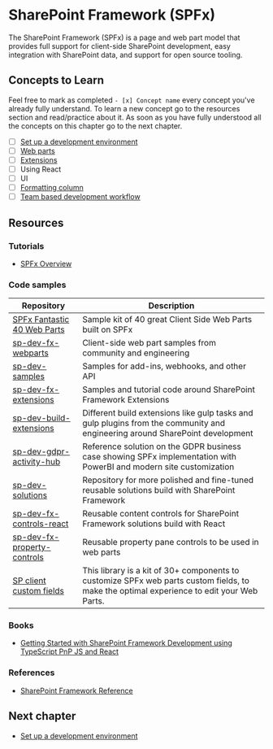 # SharePoint Framework (SPFx)
The SharePoint Framework (SPFx) is a page and web part model that provides full support for client-side SharePoint development, easy integration with SharePoint data, and support for open source tooling.

## Concepts to Learn
Feel free to mark as completed `- [x] Concept name` every concept you've already fully understand. To learn a new concept go to the resources section and read/practice about it. As soon as you have fully understood all the concepts on this chapter go to the next chapter.

  - [ ] [Set up a development environment](./development-environment.md)
  - [ ] [Web parts](./webparts.md)
  - [ ] [Extensions](./extensions.md)
  - [ ] Using React
  - [ ] UI
  - [ ] [Formatting column](https://docs.microsoft.com/en-us/sharepoint/dev/declarative-customization/column-formatting)
  - [ ] [Team based development workflow](./team-based-development-workflow.md)

## Resources

### Tutorials
  * [SPFx Overview](https://docs.microsoft.com/en-us/sharepoint/dev/spfx/sharepoint-framework-overview)

### Code samples
  | Repository | Description |
  | --- | --- |
  | [SPFx Fantastic 40 Web Parts](https://github.com/OlivierCC/spfx-40-fantastics) | Sample kit of 40 great Client Side Web Parts built on SPFx |
  | [sp-dev-fx-webparts](https://github.com/SharePoint/sp-dev-fx-webparts) | Client-side web part samples from community and engineering |
  | [sp-dev-samples](https://github.com/SharePoint/sp-dev-samples) | Samples for add-ins, webhooks, and other API |
  | [sp-dev-fx-extensions](https://github.com/SharePoint/sp-dev-fx-extensions) | Samples and tutorial code around SharePoint Framework Extensions |
  | [sp-dev-build-extensions](https://github.com/SharePoint/sp-dev-build-extensions) | Different build extensions like gulp tasks and gulp plugins from the community and engineering around SharePoint development |
  | [sp-dev-gdpr-activity-hub](https://github.com/SharePoint/sp-dev-gdpr-activity-hub) | Reference solution on the GDPR business case showing SPFx implementation with PowerBI and modern site customization |
  | [sp-dev-solutions](https://github.com/SharePoint/sp-dev-solutions) | Repository for more polished and fine-tuned reusable solutions build with SharePoint Framework |
  | [sp-dev-fx-controls-react](https://github.com/SharePoint/sp-dev-fx-controls-react) | Reusable content controls for SharePoint Framework solutions build with React |
  | [sp-dev-fx-property-controls](https://github.com/SharePoint/sp-dev-fx-property-controls) | Reusable property pane controls to be used in web parts |
  | [SP client custom fields](https://github.com/OlivierCC/sp-client-custom-fields) | This library is a kit of 30+ components to customize SPFx web parts custom fields, to make the optimal experience to edit your Web Parts. |

### Books
  * [Getting Started with SharePoint Framework Development using TypeScript PnP JS and React](https://gallery.technet.microsoft.com/office/Ebook-Getting-Started-with-598433ce)

### References
  * [SharePoint Framework Reference](https://docs.microsoft.com/en-us/javascript/api/overview/sharepoint)

## Next chapter
  * [Set up a development environment](./development-environment.md)
